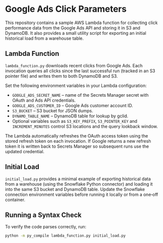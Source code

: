 # Google Ads Click Parameters

This repository contains a sample AWS Lambda function for collecting click
performance data from the Google Ads API and storing it in S3 and DynamoDB.
It also provides a small utility script for exporting an initial historical
load from a warehouse table.

## Lambda Function

`lambda_function.py` downloads recent clicks from Google Ads. Each invocation
queries all clicks since the last successful run (tracked in an S3 pointer
file) and writes them to both DynamoDB and S3.

Set the following environment variables in your Lambda configuration:

- `GOOGLE_ADS_SECRET_NAME` – name of the Secrets Manager secret with OAuth
  and Ads API credentials.
- `GOOGLE_ADS_CUSTOMER_ID` – Google Ads customer account ID.
- `S3_BUCKET` – S3 bucket for JSON dumps.
- `DYNAMO_TABLE_NAME` – DynamoDB table for lookup by gclid.
- Optional variables such as `S3_KEY_PREFIX`, `S3_POINTER_KEY` and
  `INCREMENT_MINUTES` control S3 locations and the query lookback window.

The Lambda automatically refreshes the OAuth access token using the stored
refresh token on each invocation. If Google returns a new refresh token it is
written back to Secrets Manager so subsequent runs use the updated credential.

## Initial Load

`initial_load.py` provides a minimal example of exporting historical data from a
warehouse (using the Snowflake Python connector) and loading it into the same
S3 bucket and DynamoDB table. Update the Snowflake connection environment
variables before running it locally or from a one‑off container.

## Running a Syntax Check

To verify the code parses correctly, run:

```bash
python -m py_compile lambda_function.py initial_load.py
```
